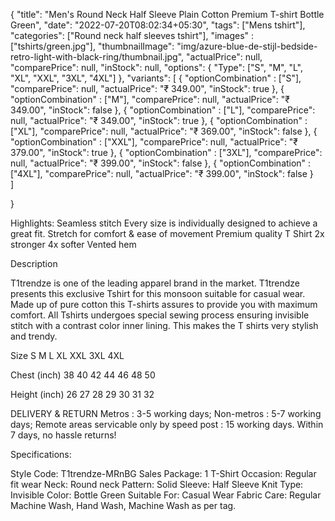 {
    "title": "Men's Round Neck Half Sleeve Plain Cotton Premium T-shirt Bottle Green",
    "date": "2022-07-20T08:02:34+05:30",
    "tags": ["Mens tshirt"],
    "categories": ["Round neck half sleeves tshirt"],
    "images" : ["tshirts/green.jpg"],
    "thumbnailImage": "img/azure-blue-de-stijl-bedside-retro-light-with-black-ring/thumbnail.jpg",
    "actualPrice": null,
    "comparePrice": null,
    "inStock": null,
    "options": {
        "Type": ["S", "M", "L", "XL", "XXL", "3XL", "4XL"]
    },
    "variants":  [
        {
            "optionCombination" : ["S"],
            "comparePrice": null,
            "actualPrice": "₹ 349.00",
            "inStock": true
        },
        {
            "optionCombination" : ["M"],
            "comparePrice": null,
            "actualPrice": "₹ 349.00",
            "inStock": false
        },
        {
            "optionCombination" : ["L"],
            "comparePrice": null,
            "actualPrice": "₹ 349.00",
            "inStock": true
        },
        {
            "optionCombination" : ["XL"],
            "comparePrice": null,
            "actualPrice": "₹ 369.00",
            "inStock": false
        },
                        {
            "optionCombination" : ["XXL"],
            "comparePrice": null,
            "actualPrice": "₹ 379.00",
            "inStock": true
        },
        {
            "optionCombination" : ["3XL"],
            "comparePrice": null,
            "actualPrice": "₹ 399.00",
            "inStock": false
        },
        {
            "optionCombination" : ["4XL"],
            "comparePrice": null,
            "actualPrice": "₹ 399.00",
            "inStock": false
        }        
    ]

}

Highlights:
Seamless stitch
Every size is individually designed to achieve a great fit.
Stretch for comfort & ease of movement
Premium quality T Shirt
2x stronger 4x softer
Vented hem

Description

T1trendze is one of the leading apparel brand in the market.
T1trendze presents this exclusive Tshirt for this monsoon suitable for casual wear.
Made up of pure cotton this T-shirts assures to provide you with maximum comfort.
All Tshirts undergoes special sewing process ensuring invisible stitch with a contrast color inner lining.
This makes the T shirts very stylish and trendy.

Size	         S	M	L	XL	XXL	3XL	4XL

Chest (inch)	38	40	42	44	46	48	50

Height (inch)	26	27	28	29	30	31	32

DELIVERY & RETURN
Metros : 3-5 working days; Non-metros : 5-7 working days; Remote areas servicable only by speed post : 15 working days.
Within 7 days, no hassle returns!

Specifications:

Style Code: T1trendze-MRnBG
Sales Package: 1 T-Shirt
Occasion: Regular fit wear
Neck: Round neck
Pattern: Solid
Sleeve: Half Sleeve
Knit Type: Invisible
Color: Bottle Green
Suitable For: Casual Wear
Fabric Care: Regular Machine Wash, Hand Wash, Machine Wash as per tag.
